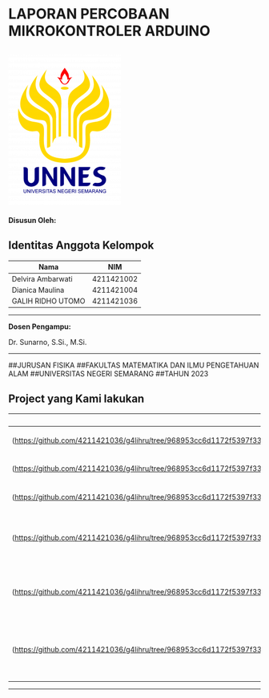 # LAPORAN PERCOBAAN MIKROKONTROLER ARDUINO

![CardioNet Logo](https://github.com/4211421036/g4lihru/blob/main/Pemprogaman/Pemprogaman%20Sistem%20Instrumentasi/Logo-Transparan-Warna-1-225x300.png)
---

**Disusun Oleh:**


## Identitas Anggota Kelompok

| Nama                | NIM         |
|---------------------|-------------|
| Delvira Ambarwati   | 4211421002  |
| Dianica Maulina     | 4211421004  |
| GALIH RIDHO UTOMO   | 4211421036  |

---

**Dosen Pengampu:**

Dr. Sunarno, S.Si., M.Si.

---

##JURUSAN FISIKA
##FAKULTAS MATEMATIKA DAN ILMU PENGETAHUAN ALAM
##UNIVERSITAS NEGERI SEMARANG
##TAHUN 2023

## Project yang Kami lakukan

| Link Project        | Judul Project                                                                                                                                                                                |
|---------------------|----------------------------------------------------------------------------------------------------------------------------------------------------------------------------------------------|
| (https://github.com/4211421036/g4lihru/tree/968953cc6d1172f5397f332b23afeeadc08fa98a/Pemprogaman/mikrokontroller/PraktikArduinoLED)   | #EKSPERIMEN 1. LED LED Berkedip                                            |
| (https://github.com/4211421036/g4lihru/tree/968953cc6d1172f5397f332b23afeeadc08fa98a/Pemprogaman/mikrokontroller/PraktikArduinoLED1)     | #EKSPERIMEN 1. LED LED Berjalan                                         |
| (https://github.com/4211421036/g4lihru/tree/968953cc6d1172f5397f332b23afeeadc08fa98a/Pemprogaman/mikrokontroller/PraktikArduinoLED2)   | #EKSPERIMEN 1. LED Traffic Light                                          | 
| (https://github.com/4211421036/g4lihru/tree/968953cc6d1172f5397f332b23afeeadc08fa98a/Pemprogaman/mikrokontroller/PraktikArduinoPushButton1)   | #EKSPERIMEN 2. PUSH BUTTON Kontrol LED dengan Push Button          |
| (https://github.com/4211421036/g4lihru/tree/968953cc6d1172f5397f332b23afeeadc08fa98a/Pemprogaman/mikrokontroller/PraktikMotorStepperPushButton)   | EKSPERIMEN 2. PUSH BUTTON Kontrol Motor DC dengan Push Button  |
| (https://github.com/4211421036/g4lihru/tree/968953cc6d1172f5397f332b23afeeadc08fa98a/Pemprogaman/mikrokontroller/PraktikSevenSegmenDisplay)   | EKSPERIMEN 3. SEVEN SEGMENT Menampilkan Angka pada Seven Segment   |

---
